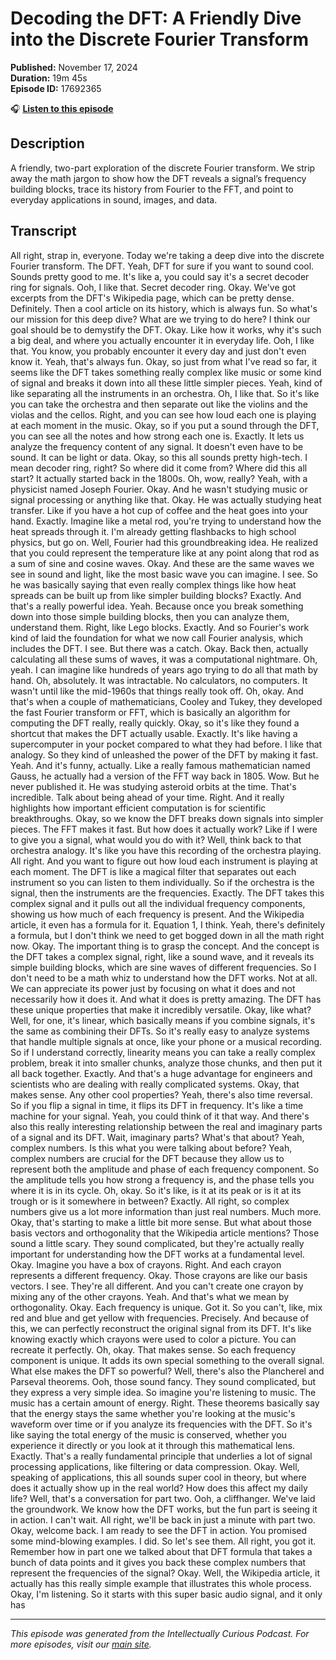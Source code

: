# Decoding the DFT: A Friendly Dive into the Discrete Fourier Transform

**Published:** November 17, 2024  
**Duration:** 19m 45s  
**Episode ID:** 17692365

🎧 **[Listen to this episode](https://intellectuallycurious.buzzsprout.com/2529712/episodes/17692365-decoding-the-dft-a-friendly-dive-into-the-discrete-fourier-transform)**

## Description

A friendly, two-part exploration of the discrete Fourier transform. We strip away the math jargon to show how the DFT reveals a signal’s frequency building blocks, trace its history from Fourier to the FFT, and point to everyday applications in sound, images, and data.

## Transcript

All right, strap in, everyone. Today we're taking a deep dive into the discrete Fourier transform. The DFT. Yeah, DFT for sure if you want to sound cool. Sounds pretty good to me. It's like a, you could say it's a secret decoder ring for signals. Ooh, I like that. Secret decoder ring. Okay. We've got excerpts from the DFT's Wikipedia page, which can be pretty dense. Definitely. Then a cool article on its history, which is always fun. So what's our mission for this deep dive? What are we trying to do here? I think our goal should be to demystify the DFT. Okay. Like how it works, why it's such a big deal, and where you actually encounter it in everyday life. Ooh, I like that. You know, you probably encounter it every day and just don't even know it. Yeah, that's always fun. Okay, so just from what I've read so far, it seems like the DFT takes something really complex like music or some kind of signal and breaks it down into all these little simpler pieces. Yeah, kind of like separating all the instruments in an orchestra. Oh, I like that. So it's like you can take the orchestra and then separate out like the violins and the violas and the cellos. Right, and you can see how loud each one is playing at each moment in the music. Okay, so if you put a sound through the DFT, you can see all the notes and how strong each one is. Exactly. It lets us analyze the frequency content of any signal. It doesn't even have to be sound. It can be light or data. Okay, so this all sounds pretty high-tech. I mean decoder ring, right? So where did it come from? Where did this all start? It actually started back in the 1800s. Oh, wow, really? Yeah, with a physicist named Joseph Fourier. Okay. And he wasn't studying music or signal processing or anything like that. Okay. He was actually studying heat transfer. Like if you have a hot cup of coffee and the heat goes into your hand. Exactly. Imagine like a metal rod, you're trying to understand how the heat spreads through it. I'm already getting flashbacks to high school physics, but go on. Well, Fourier had this groundbreaking idea. He realized that you could represent the temperature like at any point along that rod as a sum of sine and cosine waves. Okay. And these are the same waves we see in sound and light, like the most basic wave you can imagine. I see. So he was basically saying that even really complex things like how heat spreads can be built up from like simpler building blocks? Exactly. And that's a really powerful idea. Yeah. Because once you break something down into those simple building blocks, then you can analyze them, understand them. Right, like Lego blocks. Exactly. And so Fourier's work kind of laid the foundation for what we now call Fourier analysis, which includes the DFT. I see. But there was a catch. Okay. Back then, actually calculating all these sums of waves, it was a computational nightmare. Oh, yeah. I can imagine like hundreds of years ago trying to do all that math by hand. Oh, absolutely. It was intractable. No calculators, no computers. It wasn't until like the mid-1960s that things really took off. Oh, okay. And that's when a couple of mathematicians, Cooley and Tukey, they developed the fast Fourier transform or FFT, which is basically an algorithm for computing the DFT really, really quickly. Okay, so it's like they found a shortcut that makes the DFT actually usable. Exactly. It's like having a supercomputer in your pocket compared to what they had before. I like that analogy. So they kind of unleashed the power of the DFT by making it fast. Yeah. And it's funny, actually. Like a really famous mathematician named Gauss, he actually had a version of the FFT way back in 1805. Wow. But he never published it. He was studying asteroid orbits at the time. That's incredible. Talk about being ahead of your time. Right. And it really highlights how important efficient computation is for scientific breakthroughs. Okay, so we know the DFT breaks down signals into simpler pieces. The FFT makes it fast. But how does it actually work? Like if I were to give you a signal, what would you do with it? Well, think back to that orchestra analogy. It's like you have this recording of the orchestra playing. All right. And you want to figure out how loud each instrument is playing at each moment. The DFT is like a magical filter that separates out each instrument so you can listen to them individually. So if the orchestra is the signal, then the instruments are the frequencies. Exactly. The DFT takes this complex signal and it pulls out all the individual frequency components, showing us how much of each frequency is present. And the Wikipedia article, it even has a formula for it. Equation 1, I think. Yeah, there's definitely a formula, but I don't think we need to get bogged down in all the math right now. Okay. The important thing is to grasp the concept. And the concept is the DFT takes a complex signal, right, like a sound wave, and it reveals its simple building blocks, which are sine waves of different frequencies. So I don't need to be a math whiz to understand how the DFT works. Not at all. We can appreciate its power just by focusing on what it does and not necessarily how it does it. And what it does is pretty amazing. The DFT has these unique properties that make it incredibly versatile. Okay, like what? Well, for one, it's linear, which basically means if you combine signals, it's the same as combining their DFTs. So it's really easy to analyze systems that handle multiple signals at once, like your phone or a musical recording. So if I understand correctly, linearity means you can take a really complex problem, break it into smaller chunks, analyze those chunks, and then put it all back together. Exactly. And that's a huge advantage for engineers and scientists who are dealing with really complicated systems. Okay, that makes sense. Any other cool properties? Yeah, there's also time reversal. So if you flip a signal in time, it flips its DFT in frequency. It's like a time machine for your signal. Yeah, you could think of it that way. And there's also this really interesting relationship between the real and imaginary parts of a signal and its DFT. Wait, imaginary parts? What's that about? Yeah, complex numbers. Is this what you were talking about before? Yeah, complex numbers are crucial for the DFT because they allow us to represent both the amplitude and phase of each frequency component. So the amplitude tells you how strong a frequency is, and the phase tells you where it is in its cycle. Oh, okay. So it's like, is it at its peak or is it at its trough or is it somewhere in between? Exactly. All right, so complex numbers give us a lot more information than just real numbers. Much more. Okay, that's starting to make a little bit more sense. But what about those basis vectors and orthogonality that the Wikipedia article mentions? Those sound a little scary. They sound complicated, but they're actually really important for understanding how the DFT works at a fundamental level. Okay. Imagine you have a box of crayons. Right. And each crayon represents a different frequency. Okay. Those crayons are like our basis vectors. I see. They're all different. And you can't create one crayon by mixing any of the other crayons. Yeah. And that's what we mean by orthogonality. Okay. Each frequency is unique. Got it. So you can't, like, mix red and blue and get yellow with frequencies. Precisely. And because of this, we can perfectly reconstruct the original signal from its DFT. It's like knowing exactly which crayons were used to color a picture. You can recreate it perfectly. Oh, okay. That makes sense. So each frequency component is unique. It adds its own special something to the overall signal. What else makes the DFT so powerful? Well, there's also the Plancherel and Parseval theorems. Ooh, those sound fancy. They sound complicated, but they express a very simple idea. So imagine you're listening to music. The music has a certain amount of energy. Right. These theorems basically say that the energy stays the same whether you're looking at the music's waveform over time or if you analyze its frequencies with the DFT. So it's like saying the total energy of the music is conserved, whether you experience it directly or you look at it through this mathematical lens. Exactly. That's a really fundamental principle that underlies a lot of signal processing applications, like filtering or data compression. Okay. Well, speaking of applications, this all sounds super cool in theory, but where does it actually show up in the real world? How does this affect my daily life? Well, that's a conversation for part two. Ooh, a cliffhanger. We've laid the groundwork. We know how the DFT works, but the fun part is seeing it in action. I can't wait. All right, we'll be back in just a minute with part two. Okay, welcome back. I am ready to see the DFT in action. You promised some mind-blowing examples. I did. So let's see them. All right, you got it. Remember how in part one we talked about that DFT formula that takes a bunch of data points and it gives you back these complex numbers that represent the frequencies of the signal? Okay. Well, the Wikipedia article, it actually has this really simple example that illustrates this whole process. Okay, I'm listening. So it starts with this super basic audio signal, and it only has

---
*This episode was generated from the Intellectually Curious Podcast. For more episodes, visit our [main site](https://intellectuallycurious.buzzsprout.com).*
